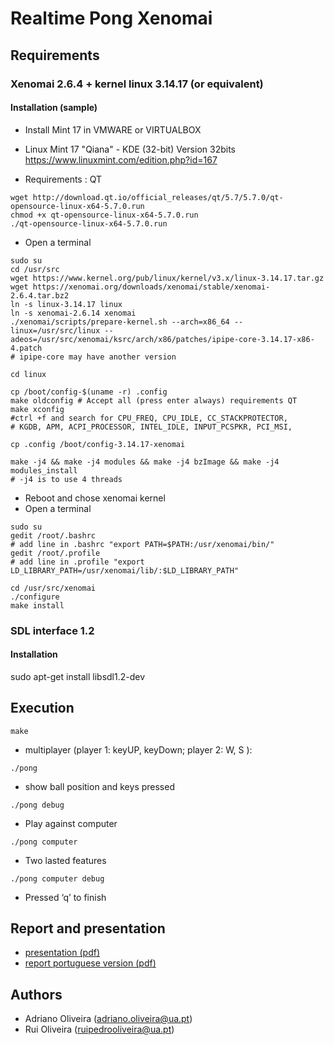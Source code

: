# Realtime Pong Xenomai


## Requirements 

### Xenomai 2.6.4 + kernel linux 3.14.17 (or equivalent) 

#### Installation (sample)


* Install Mint 17 in VMWARE or VIRTUALBOX

* Linux Mint 17 "Qiana" - KDE (32-bit) Version 32bits https://www.linuxmint.com/edition.php?id=167
* Requirements : QT

```
wget http://download.qt.io/official_releases/qt/5.7/5.7.0/qt-opensource-linux-x64-5.7.0.run
chmod +x qt-opensource-linux-x64-5.7.0.run
./qt-opensource-linux-x64-5.7.0.run
```

* Open a terminal

```
sudo su
cd /usr/src
wget https://www.kernel.org/pub/linux/kernel/v3.x/linux-3.14.17.tar.gz
wget https://xenomai.org/downloads/xenomai/stable/xenomai-2.6.4.tar.bz2 
ln -s linux-3.14.17 linux
ln -s xenomai-2.6.14 xenomai
./xenomai/scripts/prepare-kernel.sh --arch=x86_64 --linux=/usr/src/linux --adeos=/usr/src/xenomai/ksrc/arch/x86/patches/ipipe-core-3.14.17-x86-4.patch
# ipipe-core may have another version
```

```
cd linux

cp /boot/config-$(uname -r) .config
make oldconfig # Accept all (press enter always) requirements QT
make xconfig 
#ctrl +f and search for CPU_FREQ, CPU_IDLE, CC_STACKPROTECTOR, 
# KGDB, APM, ACPI_PROCESSOR, INTEL_IDLE, INPUT_PCSPKR, PCI_MSI,

```


```
cp .config /boot/config-3.14.17-xenomai

make -j4 && make -j4 modules && make -j4 bzImage && make -j4 modules_install 
# -j4 is to use 4 threads

```

* Reboot and chose xenomai kernel
* Open a terminal

```
sudo su 
gedit /root/.bashrc
# add line in .bashrc "export PATH=$PATH:/usr/xenomai/bin/"
gedit /root/.profile
# add line in .profile "export LD_LIBRARY_PATH=/usr/xenomai/lib/:$LD_LIBRARY_PATH"

cd /usr/src/xenomai
./configure
make install
```

### SDL interface 1.2
#### Installation 

sudo apt-get install libsdl1.2-dev

## Execution
```
make
```
* multiplayer (player 1: keyUP, keyDown; player 2: W, S ): 

```
./pong 
```
* show ball position and keys pressed
```
./pong debug
```
* Play against computer
```
./pong computer
```
* Two lasted features 
```
./pong computer debug
```

* Pressed ‘q’ to finish 


## Report and presentation
* [presentation (pdf)](https://github.com/ruipoliveira)
* [report portuguese version (pdf)](https://github.com/ruipoliveira)


## Authors

* Adriano Oliveira (adriano.oliveira@ua.pt)
* Rui Oliveira (ruipedrooliveira@ua.pt)
